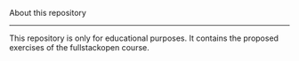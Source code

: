About this repository
<hr>

This repository is only for educational purposes. It contains the proposed exercises of the fullstackopen course.
